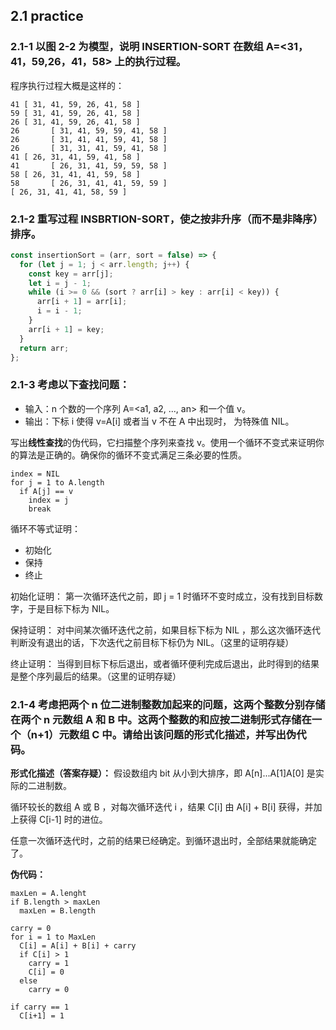 ## 2.1 practice

### 2.1-1 以图 2-2 为模型，说明 INSERTION-SORT 在数组 A=<31，41，59,26，41，58> 上的执行过程。

程序执行过程大概是这样的：

```
41 [ 31, 41, 59, 26, 41, 58 ]
59 [ 31, 41, 59, 26, 41, 58 ]
26 [ 31, 41, 59, 26, 41, 58 ]
26       [ 31, 41, 59, 59, 41, 58 ]
26       [ 31, 41, 41, 59, 41, 58 ]
26       [ 31, 31, 41, 59, 41, 58 ]
41 [ 26, 31, 41, 59, 41, 58 ]
41       [ 26, 31, 41, 59, 59, 58 ]
58 [ 26, 31, 41, 41, 59, 58 ]
58       [ 26, 31, 41, 41, 59, 59 ]
[ 26, 31, 41, 41, 58, 59 ]
```

### 2.1-2 重写过程 INSBRTION-SORT，使之按非升序（而不是非降序）排序。

```js
const insertionSort = (arr, sort = false) => {
  for (let j = 1; j < arr.length; j++) {
    const key = arr[j];
    let i = j - 1;
    while (i >= 0 && (sort ? arr[i] > key : arr[i] < key)) {
      arr[i + 1] = arr[i];
      i = i - 1;
    }
    arr[i + 1] = key;
  }
  return arr;
};
```

### 2.1-3 考虑以下**查找问题**：

- 输入：n 个数的一个序列 A=<a1, a2, ..., an> 和一个值 v。
- 输出：下标 i 使得 v=A[i] 或者当 v 不在 A 中出现时， 为特殊值 NIL。

写出**线性查找**的伪代码，它扫描整个序列来查找 v。使用一个循环不变式来证明你的算法是正确的。确保你的循环不变式满足三条必要的性质。

```
index = NIL
for j = 1 to A.length
  if A[j] == v
    index = j
    break
```

循环不等式证明：

- 初始化
- 保持
- 终止

初始化证明：
第一次循环迭代之前，即 j = 1 时循环不变时成立，没有找到目标数字，于是目标下标为 NIL。

保持证明：
对中间某次循环迭代之前，如果目标下标为 NIL ，那么这次循环迭代判断没有退出的话，下次迭代之前目标下标仍为 NIL。（这里的证明存疑）

终止证明：
当得到目标下标后退出，或者循环便利完成后退出，此时得到的结果是整个序列最后的结果。（这里的证明存疑）

### 2.1-4 考虑把两个 n 位二进制整数加起来的问题，这两个整数分别存储在两个 n 元数组 A 和 B 中。这两个整数的和应按二进制形式存储在一个（n+1）元数组 C 中。请给出该问题的形式化描述，并写出伪代码。

**形式化描述（答案存疑）：**
假设数组内 bit 从小到大排序，即 A[n]...A[1]A[0] 是实际的二进制数。

循环较长的数组 A 或 B ，对每次循环迭代 i ，结果 C[i] 由 A[i] + B[i] 获得，并加上获得 C[i-1] 时的进位。

任意一次循环迭代时，之前的结果已经确定。到循环退出时，全部结果就能确定了。

**伪代码：**

```
maxLen = A.lenght
if B.length > maxLen
  maxLen = B.length

carry = 0
for i = 1 to MaxLen
  C[i] = A[i] + B[i] + carry
  if C[i] > 1
    carry = 1
    C[i] = 0
  else
    carry = 0

if carry == 1
  C[i+1] = 1

```
